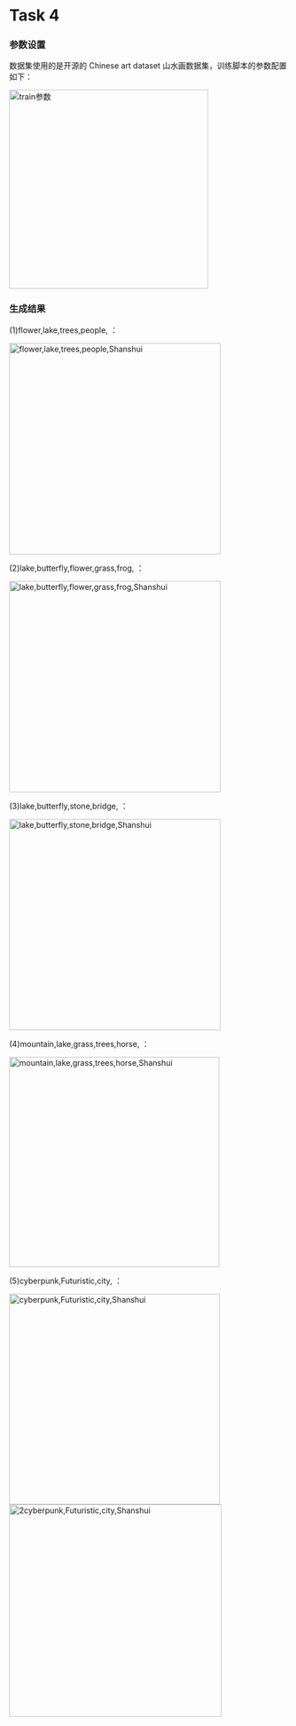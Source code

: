 # Task 4
### 参数设置
数据集使用的是开源的 Chinese art dataset 山水画数据集，训练脚本的参数配置如下：

<img width="359" alt="train参数" src="https://github.com/studycat520/Freshman_Practice/assets/68159381/f7e992af-4858-4846-beac-23dc4da63a88">


### 生成结果  
(1)flower,lake,trees,people, <Shanshui>：

<img width="381" alt="flower,lake,trees,people,Shanshui" src="https://github.com/studycat520/Freshman_Practice/assets/68159381/49d30189-00a9-4ad5-ba2e-0c5243d28d98">


(2)lake,butterfly,flower,grass,frog, <Shanshui>：

<img width="381" alt="lake,butterfly,flower,grass,frog,Shanshui" src="https://github.com/studycat520/Freshman_Practice/assets/68159381/231a9d04-5495-436a-9553-bb8abae975d9">


(3)lake,butterfly,stone,bridge, <Shanshui>：

<img width="381" alt="lake,butterfly,stone,bridge,Shanshui" src="https://github.com/studycat520/Freshman_Practice/assets/68159381/c1c81899-2129-4fed-b337-ff3b8a0cefb9">


(4)mountain,lake,grass,trees,horse, <Shanshui>：

<img width="379" alt="mountain,lake,grass,trees,horse,Shanshui" src="https://github.com/studycat520/Freshman_Practice/assets/68159381/6d609059-88b3-476c-a81d-72ed3d1ef4e9">


(5)cyberpunk,Futuristic,city, <Shanshui>：

<img width="380" alt="cyberpunk,Futuristic,city,Shanshui" src="https://github.com/studycat520/Freshman_Practice/assets/68159381/5a9bd2fa-53de-4cce-867f-9d41d7f76f23">
<img width="383" alt="2cyberpunk,Futuristic,city,Shanshui" src="https://github.com/studycat520/Freshman_Practice/assets/68159381/49efbba2-12f4-4332-90b4-e90f0e04ee6b">




